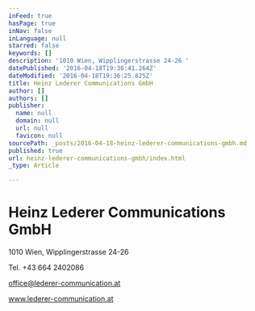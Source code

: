 ```yaml
---
inFeed: true
hasPage: true
inNav: false
inLanguage: null
starred: false
keywords: []
description: '1010 Wien, Wipplingerstrasse 24-26 '
datePublished: '2016-04-18T19:36:41.264Z'
dateModified: '2016-04-18T19:36:25.825Z'
title: Heinz Lederer Communications GmbH
author: []
authors: []
publisher:
  name: null
  domain: null
  url: null
  favicon: null
sourcePath: _posts/2016-04-18-heinz-lederer-communications-gmbh.md
published: true
url: heinz-lederer-communications-gmbh/index.html
_type: Article

---
```

# Heinz Lederer Communications GmbH

1010 Wien, Wipplingerstrasse 24-26

Tel. +43 664 2402086

office@lederer-communication.at

www.lederer-communication.at